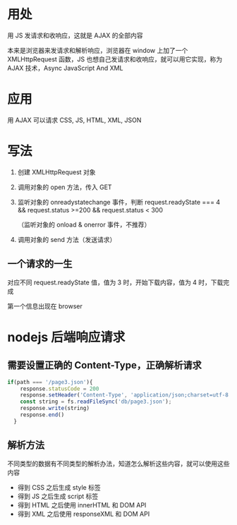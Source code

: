 # 用处

用 JS 发请求和收响应，这就是 AJAX 的全部内容



本来是浏览器来发请求和解析响应，浏览器在 window 上加了一个 XMLHttpRequest 函数，JS 也想自己发请求和收响应，就可以用它实现，称为 AJAX 技术，Async JavaScript And XML



# 应用

用 AJAX 可以请求 CSS, JS, HTML, XML, JSON



# 写法

1. 创建 XMLHttpRequest 对象

2. 调用对象的 open 方法，传入 GET

3. 监听对象的 onreadystatechange 事件，判断 request.readyState === 4 && request.status >=200 && request.status < 300

   （监听对象的 onload & onerror  事件，不推荐）

4. 调用对象的 send 方法（发送请求）

## 一个请求的一生

对应不同 request.readyState 值，值为 3 时，开始下载内容，值为 4 时，下载完成

第一个信息出现在 browser



# nodejs 后端响应请求

## 需要设置正确的 Content-Type，正确解析请求

```ts
if(path === '/page3.json'){
    response.statusCode = 200
    response.setHeader('Content-Type', 'application/json;charset=utf-8')
    const string = fs.readFileSync('db/page3.json');
    response.write(string)
    response.end()
  }
```

## 解析方法

不同类型的数据有不同类型的解析办法，知道怎么解析这些内容，就可以使用这些内容

- 得到 CSS 之后生成 style 标签
- 得到 JS 之后生成 script 标签
- 得到 HTML 之后使用 innerHTML 和 DOM API
- 得到 XML 之后使用 responseXML 和 DOM API

